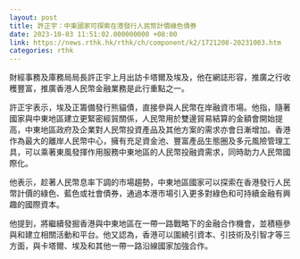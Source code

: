```yaml
---
layout: post
title: 許正宇：中東國家可探索在港發行人民幣計價綠色債券
date: 2023-10-03 11:51:02.000000000 +08:00
link: https://news.rthk.hk/rthk/ch/component/k2/1721208-20231003.htm
categories: rthk
---
```


財經事務及庫務局局長許正宇上月出訪卡塔爾及埃及，他在網誌形容，推廣之行收穫豐富，推廣香港人民幣金融業務是此行重點之一。

許正宇表示，埃及正籌備發行熊貓債，直接參與人民幣在岸融資市場。他指，隨著國家與中東地區建立更緊密經貿關係，人民幣用於雙邊貿易結算的金額會開始提高，中東地區政府及企業對人民幣投資產品及其他方案的需求亦會日漸增加。香港作為最大的離岸人民幣中心，擁有充足資金池、豐富產品生態圈及多元風險管理工具，可以乘著東風發揮作用服務中東地區的人民幣投融資需求，同時助力人民幣國際化。

他表示，趁著人民幣息率下調的市場趨勢，中東地區國家可以探索在香港發行人民幣計價的綠色、藍色或社會債券，通過本港市場引入更多對綠色和可持續金融有興趣的國際資本。 

他提到，將繼續發掘香港與中東地區在一帶一路戰略下的金融合作機會，並積極參與和建立相關活動和平台。他又認為，香港可以圍繞引資本、引技術及引智才等三方面，與卡塔爾、埃及和其他一帶一路沿線國家加強合作。
